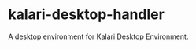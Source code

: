 <h1 align = center>

# kalari-desktop-handler
A desktop environment for Kalari Desktop Environment.
